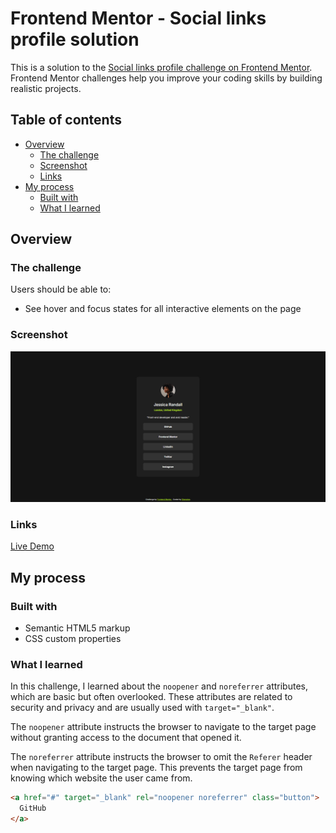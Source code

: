 # Frontend Mentor - Social links profile solution

This is a solution to the [Social links profile challenge on Frontend Mentor](https://www.frontendmentor.io/challenges/social-links-profile-UG32l9m6dQ). Frontend Mentor challenges help you improve your coding skills by building realistic projects.

## Table of contents

- [Overview](#overview)
  - [The challenge](#the-challenge)
  - [Screenshot](#screenshot)
  - [Links](#links)
- [My process](#my-process)
  - [Built with](#built-with)
  - [What I learned](#what-i-learned)

## Overview

### The challenge

Users should be able to:

- See hover and focus states for all interactive elements on the page

### Screenshot

![Screenshot of blog preview card](./screenshot/desktop.png)

### Links

[Live Demo](https://shenglow.github.io/social-links-profile/)

## My process

### Built with

- Semantic HTML5 markup
- CSS custom properties

### What I learned

In this challenge, I learned about the `noopener` and `noreferrer` attributes, which are basic but often overlooked. These attributes are related to security and privacy and are usually used with `target="_blank"`.

The `noopener` attribute instructs the browser to navigate to the target page without granting access to the document that opened it.

The `noreferrer` attribute instructs the browser to omit the `Referer` header when navigating to the target page. This prevents the target page from knowing which website the user came from.

```html
<a href="#" target="_blank" rel="noopener noreferrer" class="button">
  GitHub
</a>
```
